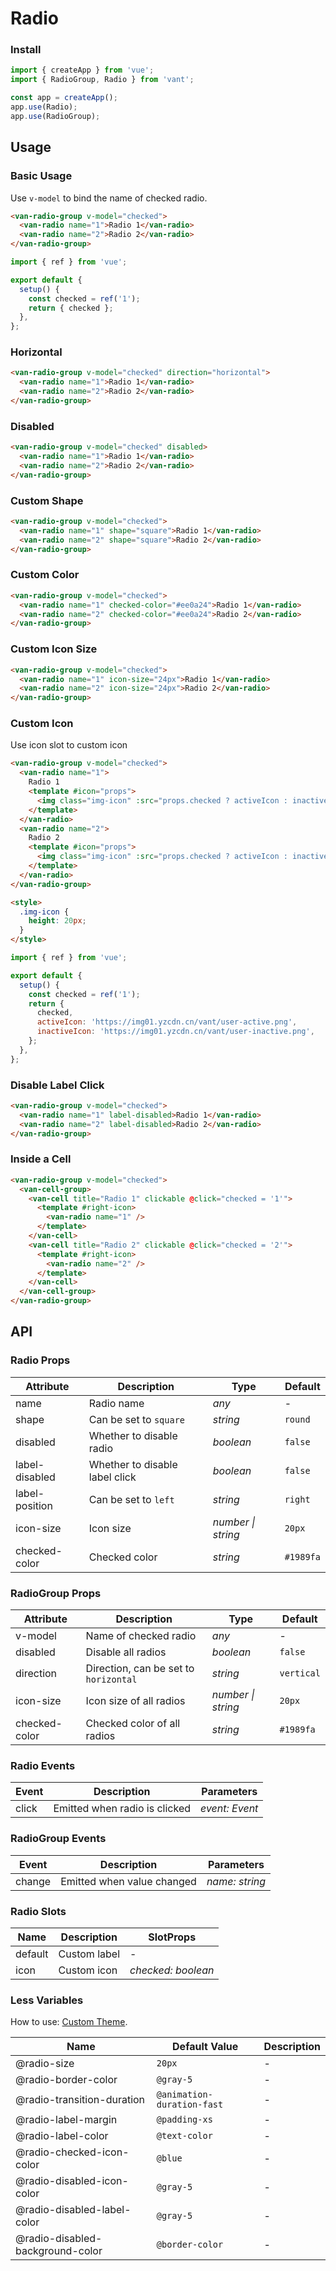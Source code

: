 # Radio

### Install

```js
import { createApp } from 'vue';
import { RadioGroup, Radio } from 'vant';

const app = createApp();
app.use(Radio);
app.use(RadioGroup);
```

## Usage

### Basic Usage

Use `v-model` to bind the name of checked radio.

```html
<van-radio-group v-model="checked">
  <van-radio name="1">Radio 1</van-radio>
  <van-radio name="2">Radio 2</van-radio>
</van-radio-group>
```

```js
import { ref } from 'vue';

export default {
  setup() {
    const checked = ref('1');
    return { checked };
  },
};
```

### Horizontal

```html
<van-radio-group v-model="checked" direction="horizontal">
  <van-radio name="1">Radio 1</van-radio>
  <van-radio name="2">Radio 2</van-radio>
</van-radio-group>
```

### Disabled

```html
<van-radio-group v-model="checked" disabled>
  <van-radio name="1">Radio 1</van-radio>
  <van-radio name="2">Radio 2</van-radio>
</van-radio-group>
```

### Custom Shape

```html
<van-radio-group v-model="checked">
  <van-radio name="1" shape="square">Radio 1</van-radio>
  <van-radio name="2" shape="square">Radio 2</van-radio>
</van-radio-group>
```

### Custom Color

```html
<van-radio-group v-model="checked">
  <van-radio name="1" checked-color="#ee0a24">Radio 1</van-radio>
  <van-radio name="2" checked-color="#ee0a24">Radio 2</van-radio>
</van-radio-group>
```

### Custom Icon Size

```html
<van-radio-group v-model="checked">
  <van-radio name="1" icon-size="24px">Radio 1</van-radio>
  <van-radio name="2" icon-size="24px">Radio 2</van-radio>
</van-radio-group>
```

### Custom Icon

Use icon slot to custom icon

```html
<van-radio-group v-model="checked">
  <van-radio name="1">
    Radio 1
    <template #icon="props">
      <img class="img-icon" :src="props.checked ? activeIcon : inactiveIcon" />
    </template>
  </van-radio>
  <van-radio name="2">
    Radio 2
    <template #icon="props">
      <img class="img-icon" :src="props.checked ? activeIcon : inactiveIcon" />
    </template>
  </van-radio>
</van-radio-group>

<style>
  .img-icon {
    height: 20px;
  }
</style>
```

```js
import { ref } from 'vue';

export default {
  setup() {
    const checked = ref('1');
    return {
      checked,
      activeIcon: 'https://img01.yzcdn.cn/vant/user-active.png',
      inactiveIcon: 'https://img01.yzcdn.cn/vant/user-inactive.png',
    };
  },
};
```

### Disable Label Click

```html
<van-radio-group v-model="checked">
  <van-radio name="1" label-disabled>Radio 1</van-radio>
  <van-radio name="2" label-disabled>Radio 2</van-radio>
</van-radio-group>
```

### Inside a Cell

```html
<van-radio-group v-model="checked">
  <van-cell-group>
    <van-cell title="Radio 1" clickable @click="checked = '1'">
      <template #right-icon>
        <van-radio name="1" />
      </template>
    </van-cell>
    <van-cell title="Radio 2" clickable @click="checked = '2'">
      <template #right-icon>
        <van-radio name="2" />
      </template>
    </van-cell>
  </van-cell-group>
</van-radio-group>
```

## API

### Radio Props

| Attribute      | Description                    | Type               | Default |
|----------------|--------------------------------|--------------------|---------|
| name           | Radio name                     | _any_              | -       |
| shape          | Can be set to `square`         | _string_           | `round` |
| disabled       | Whether to disable radio       | _boolean_          | `false` |
| label-disabled | Whether to disable label click | _boolean_          | `false` |
| label-position | Can be set to `left`           | _string_           | `right` |
| icon-size      | Icon size                      | _number \| string_ | `20px`  |
| checked-color | Checked color | _string_ | `#1989fa` | - |

### RadioGroup Props

| Attribute | Description                           | Type               | Default    |
|-----------|---------------------------------------|--------------------|------------|
| v-model   | Name of checked radio                 | _any_              | -          |
| disabled  | Disable all radios                    | _boolean_          | `false`    |
| direction | Direction, can be set to `horizontal` | _string_           | `vertical` |
| icon-size | Icon size of all radios               | _number \| string_ | `20px`     |
| checked-color | Checked color of all radios | _string_ | `#1989fa` | - |

### Radio Events

| Event | Description                   | Parameters     |
|-------|-------------------------------|----------------|
| click | Emitted when radio is clicked | _event: Event_ |

### RadioGroup Events

| Event  | Description                | Parameters     |
|--------|----------------------------|----------------|
| change | Emitted when value changed | _name: string_ |

### Radio Slots

| Name    | Description  | SlotProps          |
|---------|--------------|--------------------|
| default | Custom label | -                  |
| icon    | Custom icon  | _checked: boolean_ |

### Less Variables

How to use: [Custom Theme](#/en-US/theme).

| Name                             | Default Value              | Description |
|----------------------------------|----------------------------|-------------|
| @radio-size                      | `20px`                     | -           |
| @radio-border-color              | `@gray-5`                  | -           |
| @radio-transition-duration       | `@animation-duration-fast` | -           |
| @radio-label-margin              | `@padding-xs`              | -           |
| @radio-label-color               | `@text-color`              | -           |
| @radio-checked-icon-color        | `@blue`                    | -           |
| @radio-disabled-icon-color       | `@gray-5`                  | -           |
| @radio-disabled-label-color      | `@gray-5`                  | -           |
| @radio-disabled-background-color | `@border-color`            | -           |
